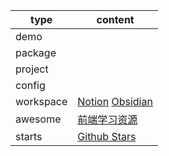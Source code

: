 

| type      | content                                                      |
| --------- | ------------------------------------------------------------ |
| demo      |                                                              |
| package   |                                                              |
| project   |                                                              |
| config    |                                                              |
| workspace | [Notion](https://www.notion.so/kromalee/Home-2a5719180eab4b769013c990194ee418)  [Obsidian](https://github.com/kromalee/obsidian-vault) |
| awesome   | [前端学习资源](https://github.com/kromalee/awesome-front-end-resource) |
| starts    | [Github Stars](https://github.com/stars)                     |

